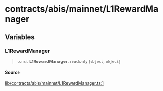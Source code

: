 # contracts/abis/mainnet/L1RewardManager

## Variables

### L1RewardManager

> `const` **L1RewardManager**: readonly [`object`, `object`]

#### Source

[lib/contracts/abis/mainnet/L1RewardManager.ts:1](https://github.com/PufferFinance/puffer-sdk/blob/55bd8bdaf6e75c120ca1b5264370a17138815443/lib/contracts/abis/mainnet/L1RewardManager.ts#L1)
